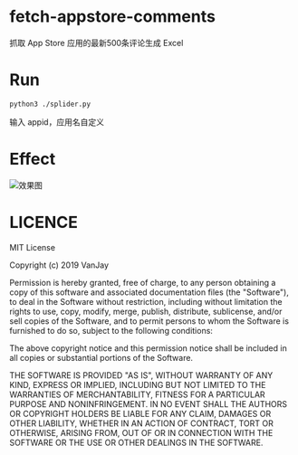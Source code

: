 # fetch-appstore-comments
抓取 App Store 应用的最新500条评论生成 Excel
 
# Run
```
python3 ./splider.py
```
输入 appid，应用名自定义

# Effect
![效果图](https://raw.githubusercontent.com/wangwanjie/fetch-appstore-comments/master/snapshots/example.jpg)


# LICENCE
MIT License

Copyright (c) 2019 VanJay

Permission is hereby granted, free of charge, to any person obtaining a copy
of this software and associated documentation files (the "Software"), to deal
in the Software without restriction, including without limitation the rights
to use, copy, modify, merge, publish, distribute, sublicense, and/or sell
copies of the Software, and to permit persons to whom the Software is
furnished to do so, subject to the following conditions:

The above copyright notice and this permission notice shall be included in all
copies or substantial portions of the Software.

THE SOFTWARE IS PROVIDED "AS IS", WITHOUT WARRANTY OF ANY KIND, EXPRESS OR
IMPLIED, INCLUDING BUT NOT LIMITED TO THE WARRANTIES OF MERCHANTABILITY,
FITNESS FOR A PARTICULAR PURPOSE AND NONINFRINGEMENT. IN NO EVENT SHALL THE
AUTHORS OR COPYRIGHT HOLDERS BE LIABLE FOR ANY CLAIM, DAMAGES OR OTHER
LIABILITY, WHETHER IN AN ACTION OF CONTRACT, TORT OR OTHERWISE, ARISING FROM,
OUT OF OR IN CONNECTION WITH THE SOFTWARE OR THE USE OR OTHER DEALINGS IN THE
SOFTWARE.
